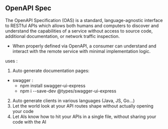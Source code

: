 ## OpenAPI Spec

The OpenAPI Specification (OAS) is a standard, language-agnostic interface to RESTful APIs which allows both humans and computers to discover and understand the capabilities of a service without access to source code, additional documentation, or network traffic inspection. 
- When properly defined via OpenAPI, a consumer can understand and interact with the remote service with minimal implementation logic.

uses   : 

1. Auto generate documentation pages:
- swagger : 
  - npm install swagger-ui-express
  - npm i --save-dev @types/swagger-ui-express
2. Auto generate clients in various languages (Java, JS, Go…)
2. Let the world look at your API routes shape without actually opening your code
4. Let AIs know how to hit your APIs in a single file, without sharing your code with the AI